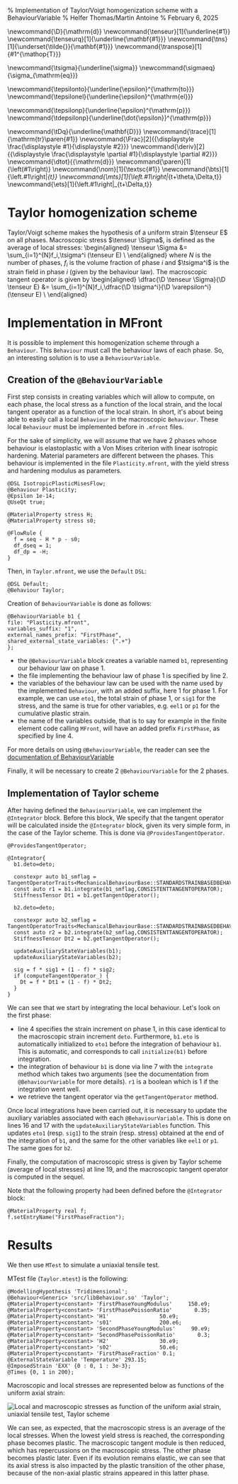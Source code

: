 % Implementation of Taylor/Voigt homogenization scheme with a BehaviourVariable
% Helfer Thomas/Martin Antoine
% February 6, 2025

\newcommand{\D}{\mathrm{d}}
\newcommand{\tenseur}[1]{\underline{#1}}
\newcommand{\tenseurq}[1]{\underline{\mathbf{#1}}}
\newcommand{\tns}[1]{\underset{\tilde{}}{\mathbf{#1}}}
\newcommand{\transpose}[1]{#1^{\mathop{T}}}

\newcommand{\tsigma}{\underline{\sigma}}
\newcommand{\sigmaeq}{\sigma_{\mathrm{eq}}}

\newcommand{\tepsilonto}{\underline{\epsilon}^{\mathrm{to}}}
\newcommand{\tepsilonel}{\underline{\epsilon}^{\mathrm{el}}}

\newcommand{\tepsilonp}{\underline{\epsilon}^{\mathrm{p}}}
\newcommand{\tdepsilonp}{\underline{\dot{\epsilon}}^{\mathrm{p}}}

\newcommand{\tDq}{\underline{\mathbf{D}}}
\newcommand{\trace}[1]{\mathrm{tr}\paren{#1}}
\newcommand{\Frac}[2]{{\displaystyle \frac{\displaystyle #1}{\displaystyle #2}}}
\newcommand{\deriv}[2]{{\displaystyle \frac{\displaystyle \partial #1}{\displaystyle \partial #2}}}
\newcommand{\dtot}{{\mathrm{d}}}
\newcommand{\paren}[1]{\left(#1\right)}
\newcommand{\nom}[1]{\textsc{#1}}
\newcommand{\bts}[1]{\left.#1\right|_{t}}
\newcommand{\mts}[1]{\left.#1\right|_{t+\theta\,\Delta\,t}}
\newcommand{\ets}[1]{\left.#1\right|_{t+\Delta\,t}}

# Taylor homogenization scheme

Taylor/Voigt scheme makes the hypothesis of a uniform strain $\tenseur E$
on all phases. Macroscopic stress $\tenseur \Sigma$, is defined as the average of local stresses:
  \begin{aligned}
    \tenseur \Sigma   &= \sum_{i=1}^{N}f_i\,\tsigma^i (\tenseur E) \\
  \end{aligned}
where $N$ is the number of phases, $f_i$ is the volume fraction of phase $i$ and $\tsigma^i$ is the strain field in phase $i$ (given by the behaviour law).
The macroscopic tangent operator is given by
  \begin{aligned}
    \dfrac{\D \tenseur \Sigma}{\D \tenseur E}   &= \sum_{i=1}^{N}f_i\,\dfrac{\D \tsigma^i}{\D \varepsilon^i}(\tenseur E) \\
  \end{aligned}

# Implementation in MFront

It is possible to implement this homogenization scheme through a `Behaviour`.
This `Behaviour` must call the behaviour laws of each phase.
So, an interesting solution is to use a `BehaviourVariable`.

## Creation of the `@BehaviourVariable`

First step consists in creating variables which will allow to compute, on each phase,
the local stress as a function of the local strain, and the local tangent operator as a function
of the local strain. In short, it's about being able to easily call a local `Behaviour` in the macroscopic `Behaviour`.
These local `Behaviour` must be implemented before in `.mfront` files.

For the sake of simplicity, we will assume that we have 2 phases whose behaviour
is elastoplastic with a Von Mises criterion with linear isotropic hardening. Material parameters
are different between the phases. This behaviour is implemented in the file
`Plasticity.mfront`, with the yield stress and hardening modulus as parameters.

~~~~ {#Plasticity .cpp .numberLines}
@DSL IsotropicPlasticMisesFlow;
@Behaviour Plasticity;
@Epsilon 1e-14;
@UseQt true;

@MaterialProperty stress H;
@MaterialProperty stress s0;

@FlowRule {
  f = seq - H * p - s0;
  df_dseq = 1;
  df_dp = -H;
}
~~~~~~~~~~~~~~~~~~~~~~~~~~~~~~~~~~~~~~~~~~~~~~~~~

Then, in `Taylor.mfront`,
we use the `Default` `DSL`:

~~~~ {#Taylor .cpp .numberLines}
@DSL Default;
@Behaviour Taylor;
~~~~~~~~~~~~~~~~~~~~~~~~~~~~~~~~~~~~~~~~~~~~~~~~~

Creation of `BehaviourVariable` is done as follows:

~~~~ {#Taylor .cpp .numberLines}
@BehaviourVariable b1 {
file: "Plasticity.mfront",
variables_suffix: "1",
external_names_prefix: "FirstPhase",
shared_external_state_variables: {".+"}
};
~~~~~~~~~~~~~~~~~~~~~~~~~~~~~~~~~~~~~~~~~~~~~~~~~

- the `@BehaviourVariable` block creates
a variable named `b1`, representing our behaviour law on phase $1$.
- the file implementing the behaviour law of phase $1$ is specified by line $2$.
- the variables of the behaviour law can be used
with the name used by the implemented `Behaviour`, with an added suffix,
here $1$ for phase $1$. For example, we can use
`eto1`, the total strain of phase $1$, or `sig1` for the
stress, and the same is true for other variables, e.g.
`eel1` or `p1` for the cumulative plastic strain.
- the name of the variables outside, that is to say for example in
the finite element code calling `MFront`, will have an added prefix
`FirstPhase`, as specified by line $4$.

For more details on using `@BehaviourVariable`,
the reader can see the [documentation of BehaviourVariable](behaviour-variable.html)

Finally, it will be necessary to create 2 `@BehaviourVariable`
for the 2 phases.

## Implementation of Taylor scheme

After having defined the `BehaviourVariable`, we can
implement the `@Integrator` block. Before this block,
We specify that the tangent operator will be calculated inside the
`@Integrator` block, given its very simple form,
in the case of the Taylor scheme. This is done via `@ProvidesTangentOperator`.

~~~~ {#Integrator .cpp .numberLines}
@ProvidesTangentOperator;

@Integrator{
  b1.deto=deto;
  
  constexpr auto b1_smflag = TangentOperatorTraits<MechanicalBehaviourBase::STANDARDSTRAINBASEDBEHAVIOUR>::STANDARDTANGENTOPERATOR;
  const auto r1 = b1.integrate(b1_smflag,CONSISTENTTANGENTOPERATOR);
  StiffnessTensor Dt1 = b1.getTangentOperator();
 
  b2.deto=deto;
  
  constexpr auto b2_smflag = TangentOperatorTraits<MechanicalBehaviourBase::STANDARDSTRAINBASEDBEHAVIOUR>::STANDARDTANGENTOPERATOR;
  const auto r2 = b2.integrate(b2_smflag,CONSISTENTTANGENTOPERATOR);
  StiffnessTensor Dt2 = b2.getTangentOperator();
  
  updateAuxiliaryStateVariables(b1);
  updateAuxiliaryStateVariables(b2);

  sig = f * sig1 + (1 - f) * sig2;
  if (computeTangentOperator_) {
    Dt = f * Dt1 + (1 - f) * Dt2;
  }
}
~~~~~~~~~~~~~~~~~~~~~~~~~~~~~~~~~~~~~~~~~~~~~~~~~

We can see that we start by integrating the local behaviour.
Let's look on the first phase:

- line $4$ specifies the strain increment on phase $1$,
in this case identical to the macroscopic strain increment `deto`.
Furthermore, `b1.eto` is automatically initialized to `eto1`
before the integration of behaviour `b1`. This is automatic, and corresponds
to call `initialize(b1)` before integration.
- the integration of behaviour `b1` is done via line
$7$ with the `integrate` method which takes two arguments (see the documentation
from `@BehaviourVariable` for more details). `r1` is a boolean which
is $1$ if the integration went well.
- we retrieve the tangent operator via the `getTangentOperator` method.

Once local integrations have been carried out,
it is necessary to update the auxiliary variables
associated with each `@BehaviourVariable`. This is
done on lines $16$ and $17$ with the `updateAuxiliaryStateVariables` function.
This updates `eto1` (resp. `sig1`) to the strain (resp. stress)
obtained at the end of the integration of `b1`, and the same for the other variables
like `eel1` or `p1`. The same goes for `b2`.

Finally, the computation of macroscopic stress is given
by Taylor scheme (average of local stresses)
at line $19$, and the macroscopic tangent operator
is computed in the sequel.

Note that the following property had been defined before
the `@Integrator` block:

~~~~ {#fraction .cpp .numberLines}
@MaterialProperty real f;
f.setEntryName("FirstPhaseFraction");
~~~~~~~~~~~~~~~~~~~~~~~~~~~~~~~~~~~~~~~~~~~~~~~~~

# Results

We then use `MTest` to simulate a uniaxial tensile test.

MTest file (`Taylor.mtest`) is the following:

~~~~ {#Taylor_mtest .mtest .numberLines}
@ModellingHypothesis 'Tridimensional';
@Behaviour<Generic> 'src/libBehaviour.so' 'Taylor';
@MaterialProperty<constant> 'FirstPhaseYoungModulus'     150.e9;
@MaterialProperty<constant> 'FirstPhasePoissonRatio'       0.35;
@MaterialProperty<constant> 'H1'                50.e9;
@MaterialProperty<constant> 's01'               200.e6;
@MaterialProperty<constant> 'SecondPhaseYoungModulus'     90.e9;
@MaterialProperty<constant> 'SecondPhasePoissonRatio'       0.3;
@MaterialProperty<constant> 'H2'                30.e9;
@MaterialProperty<constant> 's02'               50.e6;
@MaterialProperty<constant> 'FirstPhaseFraction' 0.1;
@ExternalStateVariable 'Temperature' 293.15;
@ImposedStrain 'EXX' {0 : 0, 1 : 3e-3};
@Times {0, 1 in 200};
~~~~~~~~~~~~~~

Macroscopic and local stresses are represented
below as functions of the uniform axial strain:

![Local and macroscopic stresses as function of the uniform axial strain, uniaxial tensile test, Taylor scheme](./img/Taylor_test.png)

We can see, as expected, that the macroscopic stress
is an average of the local stresses. When the lowest yield
stress is reached, the corresponding phase becomes plastic.
The macroscopic tangent module is then reduced, which has repercussions
on the macroscopic stress.
The other phase becomes plastic later. Even if its evolution remains
elastic, we can see that its axial stress is also
impacted by the plastic transition of the other phase, because of the
non-axial plastic strains appeared in this latter phase.

<!-- Local IspellDict: english -->
